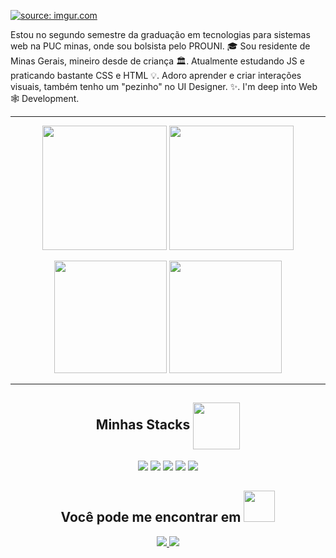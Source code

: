 <a href="https://imgur.com/l1swGBN"><img src="https://i.imgur.com/l1swGBN.jpg" title="source: imgur.com" /></a>



<p align="center">

  Estou no segundo semestre da graduação em tecnologias para sistemas web na PUC minas, onde sou bolsista pelo PROUNI. 🎓 Sou residente de Minas Gerais, mineiro desde de criança 🏛. Atualmente estudando JS e praticando bastante CSS e HTML 💡. Adoro aprender e criar interações visuais, também tenho um "pezinho" no UI Designer. ✨. I'm deep into Web 🕸️ Development.
</p>  



<hr>

<p align = "center">
  <img height="199em" src = "https://github-readme-stats.vercel.app/api?username=Cristhyam-Augusto&show_icons=true&theme=radical&line_height=27">
  <img height="199em" src="https://github-readme-stats.vercel.app/api/top-langs/?username=Cristhyam-Augusto&layout=compact&langs_count=7&theme=radical">
</p>

<p align = "center">
 <img height="180em" src="https://github-readme-streak-stats.herokuapp.com/?user=Cristhyam-Augusto&show_icons=true&locale=en&theme=radical&line_height=0" />
 <img height="180em" src="https://activity-graph.herokuapp.com/graph?username=Cristhyam-Augusto&theme=redical">
</p> 

<hr>

<h2 align="center">Minhas Stacks <img align = "center" src="https://i.picasion.com/pic92/03cb770d27e27ac4699a1eccd0b0f4aa.gif" width="75" height="75" border="0" /><br /></h2>


<p align="center">
<img src="https://img.shields.io/badge/-HTML5-E34F26?style=flat-square&logo=html5&logoColor=white"/>
<img src="https://img.shields.io/badge/-CSS3-1572B6?style=flat-square&logo=css3"/>
<img src="https://img.shields.io/badge/-JavaScript-black?style=flat-square&logo=javascript"/>
<img src="https://img.shields.io/badge/-Git-black?style=flat-square&logo=git"/>
<img src="https://img.shields.io/badge/-GitHub-black?style=flat-square&logo=github"/>
</p>

 
<h2 align="center">Você pode me encontrar em <img src="https://media0.giphy.com/media/jqNPzdTTxQfOgOqpO4/source.gif" width="50"></h2>

<p align="center">
<a href="mailto: cristhyanmoc@gmail.com">
 <img src="https://img.shields.io/badge/-Cristhyam-c14438?style=flat-square&logo=Gmail&logoColor=white&link=mailto:cristhyanmoc@gmail.com"/>
</a>
<a href="https://www.linkedin.com/in/cristhyam-augusto-75677a232/">
 <img src="https://img.shields.io/badge/-Cristhyam-blue?style=flat-square&logo=Linkedin&logoColor=white&link=https://www.linkedin.com/in/ritik-rawal-698a18142/"/>
</a>
</p>
 

</div>

